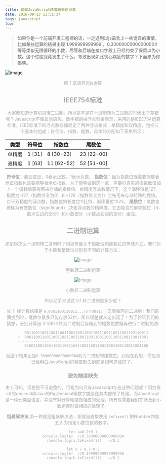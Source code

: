 ```yaml
---
title: 聊聊JavaScript精度缺失这点事
date: 2018-09-13 11:51:37
tags: javascript
top:
---
```

>如果你是一个前端开发工程师的话，一定遇到过js语言上一些诡异的事情，比如某些运算的结果出现 1.999999999999 ，0.30000000000000004等等类似无限循环的小数，尽管和后端在接口字段上已经约束了保留以为小数。这个过程究竟发生了什么，导致出现如此丧心病狂的数字？下面来为你揭晓。

![image](http://p70gzm2sm.bkt.clouddn.com/WechatIMG421.png)
<center style="color:#aaa;">瞧！这诡异的js运算<center>

## IEEE754标准

大家都知道计算机只懂二进制，所以是不是在十进制转为二进制的时候出了差错呢？Javascript不像其他语言，数字都是由浮点型来表示，采用的是IEEE754运算标准。IEEE标准下的浮点数存储规定了两种浮点格式：单精度和双精度，包括三个基本的组成：符号位、指数、尾数，具体的分配如下表格所示：

| 类型 | 符号位 | 指数位 |尾数位|
|--|--|--|--|
| 单精度 | 1 [31]|8 [30-23] |23 [22-00] |
| 双精度 | 1 [63]|11 [62-52] |52 [51-00] |

**符号位**：直面意思，0表示正数，1表示负数。
**指数位**：因为指数位既需要能够表示正指数也需要能够表示负指数，为了能够做到这一点，需要将真实的指数数值加上一个偏移值获得用来存储的指数值。单精度浮点数情况下，这个偏移值是127。指数为-127（指数位全为0）和+128（指数位全为1）会被用来存储特殊的数值。对于双精度的浮点数，指数位的长度位11比特，偏移量位1023。
**尾数位**：尾数也被称为有效数位（significand）,决定浮点数的精确度。它由隐含的前导数位（小数点左边的部分）和小数部分（小数点右边的部分）组成。

## 二进制运算
还记得怎么十进制转二进制吗？根据前面关于指数位和尾数位的存储方式，我们对于小数和整数位分别有不同的计算方法：

![image](http://pefosasdn.bkt.clouddn.com/erjinzhi.png)
<center style="color:#aaa;">整数转二进制运算<center>

![image](http://p70gzm2sm.bkt.clouddn.com/abc.png)
<center style="color:#aaa;">小数转二进制运算<center>

所以动手来试试 0.1 转二进制是多少呢？

诶！ 经计算结果是 `0.0001100110011...(n个0011)`！无限循环的二进制！我们前面提到过，尾数位最多只能存放52位，所以误差就从这出现了！为了验证我们的猜想，分别计算出 0.1和0.2转为二进制后存储到的尾数位数据再进行二进制加法:

```
   00110011001100110011001100110011001100110011001100110011
+  00011001100110011001100110011001100110011001100110011001
-----------------------------------------------------------
   01001100110011001100110011001100110011001100110011001100

```
而这个结果正是`0.30000000000000004`转为二进制的尾数位。到现在我想，你应该已经明白JavaScript的精度缺失到底是如何造成的了。

### 避免精度缺失
由上可知，误差是不可避免的，但是为何只有Javascript存在这种问题呢？因为像c#的decimal和Java的BigDecimal等数字类型在其内部做了处理，而JavaScript是一种弱类型语言，并没有对计算精度做相应的处理。所有就需要我们在涉及到小数运算时做相应的处理了。

**粗暴解决法**
第一种就是粗暴解决法，那就是直接使用 `toFixed()` 把Number四舍五入为指定小数位数的数字。

```
let a=0.2+0.1
console.log(a)  //0.30000000000000004
console.log(a.toFixed(1))   //0.3

let b = 0.7-0.5
console.log(b)  //0.19999999999999996
console.log(b.toFixed(1))   //0.2
```


